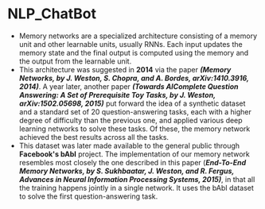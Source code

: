 # NLP_ChatBot
* Memory networks are a specialized architecture consisting of a memory unit and other learnable units, usually RNNs. Each input updates the memory state and the final output is computed using the memory and the output from the learnable unit. 
* This architecture was suggested in **2014** via the paper ***(Memory Networks, by J. Weston, S. Chopra, and A. Bordes, arXiv:1410.3916, 2014)***. A year later, another paper ***(Towards AIComplete Question Answering: A Set of Prerequisite Toy Tasks, by J. Weston, arXiv:1502.05698, 2015)*** put forward the idea of a synthetic dataset and a standard set of 20 question-answering tasks, each with a higher degree of difficulty than the previous one, and applied various deep learning networks to solve these tasks. Of these, the memory network achieved the best results across all the tasks. 
* This dataset was later made available to the general public through **Facebook's bAbI** project. The implementation of our memory network resembles most closely the one described in this paper (***End-To-End Memory Networks, by S. Sukhbaatar, J. Weston, and R. Fergus, Advances in Neural Information Processing Systems, 2015)***, in that all the training happens jointly in a single network. It uses the bAbI dataset to solve the first question-answering task.
